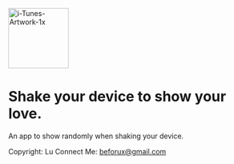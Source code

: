 <a href="https://imgbb.com/"><img width="120" height="120" src="https://i.ibb.co/3Sxm9Mr/i-Tunes-Artwork-1x.png" alt="i-Tunes-Artwork-1x" border="0"></a>

# Shake your device to show your love.
An app to show randomly when shaking your device.





Copyright: Lu
Connect Me: beforux@gmail.com 


